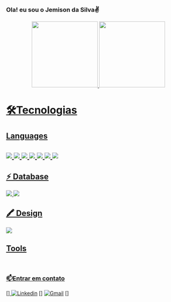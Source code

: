 ### Ola! eu sou o Jemison da Silva✌️
<div align="center">
  <a href="https://github.com/rafaballerini">
  <img height="180em" src="https://github-readme-stats.vercel.app/api?username=DevSilva-BR&show_icons=true&theme=dark&include_all_commits=true&count_private=true"/>
  <img height="180em" src="https://github-readme-stats.vercel.app/api/top-langs/?username=anuraghazra&layout=compact&langs_count=7&theme=dark"/>
</div>

# 🛠️Tecnologias
<div style="display: inline_block" >
<h2> Languages <h2>
   <img src="https://img.shields.io/badge/HTML5-000?style=for-the-badge&logo=html5&logoColor=E34F26">
   <img src="https://img.shields.io/badge/CSS3-000?style=for-the-badge&logo=css3&logoColor=blue"> 
   <img src="https://img.shields.io/badge/JavaScript-000?style=for-the-badge&logo=javascript&logoColor=F7DF1E">
   <img src="https://img.shields.io/badge/TypeScript-000?style=for-the-badge&logo=typescript&logoColor=007ACC"> 
   <img src="https://img.shields.io/badge/React-000?style=for-the-badge&logo=react&logoColor=">
   <img src="https://img.shields.io/badge/React_Native-000?style=for-the-badge&logo=react&logoColor=0000">
   <img src="https://img.shields.io/badge/Node.js-000?style=for-the-badge&logo=node.js&logoColor=greed">

<h2>⚡ Database</h2>
<img src="https://img.shields.io/badge/MySQL-000?style=for-the-badge&logo=mysql&logoColor=white">
<img src="https://img.shields.io/badge/MongoDB-000?style=for-the-badge&logo=mongodb&logoColor=white">
<h2>🖍 Design
</h2>
<img src="https://img.shields.io/badge/Figma-000?style=for-the-badge&logo=figma&logoColor=F24E1E">
<h2>Tools</h2>

<br/>

</div>

### 📫Entrar em contato

[![]()]
[![Linkedin](https://img.shields.io/badge/LinkedIn-0077B5?style=for-the-badge&logo=linkedin&logoColor=white)](https://www.google.com.br/) [![]()] [![Gmail](https://img.shields.io/badge/Gmail-D14836?style=for-the-badge&logo=gmail&logoColor=white)](https://www.google.com.br/dashboard) [![]()]
